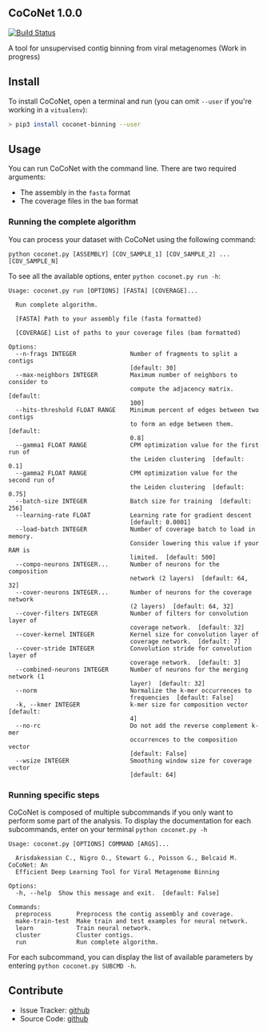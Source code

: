 ## CoCoNet 1.0.0
[![Build Status](https://travis-ci.org/Puumanamana/CoCoNet.svg?branch=master)](https://travis-ci.org/Puumanamana/CoCoNet)

A tool for unsupervised contig binning from viral metagenomes (Work in progress)

## Install
To install CoCoNet, open a terminal and run (you can omit `--user` if you're working in a `vitualenv`):
```bash
> pip3 install coconet-binning --user
```

## Usage
You can run CoCoNet with the command line. There are two required arguments:
- The assembly in the `fasta` format
- The coverage files in the `bam` format

### Running the complete algorithm

You can process your dataset with CoCoNet using the following command:
```
python coconet.py [ASSEMBLY] [COV_SAMPLE_1] [COV_SAMPLE_2] ... [COV_SAMPLE_N]
```
To see all the available options, enter `python coconet.py run -h`:
```
Usage: coconet.py run [OPTIONS] [FASTA] [COVERAGE]...

  Run complete algorithm.

  [FASTA] Path to your assembly file (fasta formatted)

  [COVERAGE] List of paths to your coverage files (bam formatted)

Options:
  --n-frags INTEGER               Number of fragments to split a contigs
                                  [default: 30]
  --max-neighbors INTEGER         Maximum number of neighbors to consider to
                                  compute the adjacency matrix.  [default:
                                  100]
  --hits-threshold FLOAT RANGE    Minimum percent of edges between two contigs
                                  to form an edge between them.  [default:
                                  0.8]
  --gamma1 FLOAT RANGE            CPM optimization value for the first run of
                                  the Leiden clustering  [default: 0.1]
  --gamma2 FLOAT RANGE            CPM optimization value for the second run of
                                  the Leiden clustering  [default: 0.75]
  --batch-size INTEGER            Batch size for training  [default: 256]
  --learning-rate FLOAT           Learning rate for gradient descent
                                  [default: 0.0001]
  --load-batch INTEGER            Number of coverage batch to load in memory.
                                  Consider lowering this value if your RAM is
                                  limited.  [default: 500]
  --compo-neurons INTEGER...      Number of neurons for the composition
                                  network (2 layers)  [default: 64, 32]
  --cover-neurons INTEGER...      Number of neurons for the coverage network
                                  (2 layers)  [default: 64, 32]
  --cover-filters INTEGER         Number of filters for convolution layer of
                                  coverage network.  [default: 32]
  --cover-kernel INTEGER          Kernel size for convolution layer of
                                  coverage network.  [default: 7]
  --cover-stride INTEGER          Convolution stride for convolution layer of
                                  coverage network.  [default: 3]
  --combined-neurons INTEGER      Number of neurons for the merging network (1
                                  layer)  [default: 32]
  --norm                          Normalize the k-mer occurrences to
                                  frequencies  [default: False]
  -k, --kmer INTEGER              k-mer size for composition vector  [default:
                                  4]
  --no-rc                         Do not add the reverse complement k-mer
                                  occurrences to the composition vector
                                  [default: False]
  --wsize INTEGER                 Smoothing window size for coverage vector
                                  [default: 64]
```

### Running specific steps

CoCoNet is composed of multiple subcommands if you only want to perform some part of the analysis.
To display the documentation for each subcommands, enter on your terminal `python coconet.py -h`
```
Usage: coconet.py [OPTIONS] COMMAND [ARGS]...

  Arisdakessian C., Nigro O., Stewart G., Poisson G., Belcaid M. CoCoNet: An
  Efficient Deep Learning Tool for Viral Metagenome Binning

Options:
  -h, --help  Show this message and exit.  [default: False]

Commands:
  preprocess       Preprocess the contig assembly and coverage.
  make-train-test  Make train and test examples for neural network.
  learn            Train neural network.
  cluster          Cluster contigs.
  run              Run complete algorithm.
```

For each subcommand, you can display the list of available parameters by entering `python coconet.py SUBCMD -h`.

## Contribute ##

 - Issue Tracker: [github](https://github.com/Puumanamana/CoCoNet/issues)
 - Source Code: [github](https://github.com/Puumanamana/CoCoNet)
